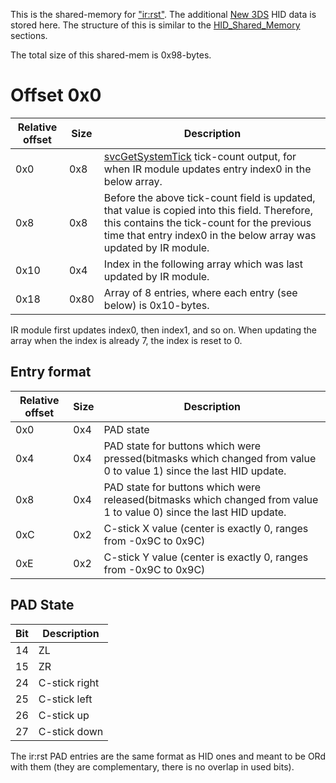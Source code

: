 This is the shared-memory for ["ir:rst"](IR_Services "wikilink"). The
additional [New 3DS](New_3DS "wikilink") HID data is stored here. The
structure of this is similar to the
[HID_Shared_Memory](HID_Shared_Memory "wikilink") sections.

The total size of this shared-mem is 0x98-bytes.

# Offset 0x0

| Relative offset | Size | Description                                                                                                                                                                                                      |
|-----------------|------|------------------------------------------------------------------------------------------------------------------------------------------------------------------------------------------------------------------|
| 0x0             | 0x8  | [svcGetSystemTick](SVC "wikilink") tick-count output, for when IR module updates entry index0 in the below array.                                                                                                |
| 0x8             | 0x8  | Before the above tick-count field is updated, that value is copied into this field. Therefore, this contains the tick-count for the previous time that entry index0 in the below array was updated by IR module. |
| 0x10            | 0x4  | Index in the following array which was last updated by IR module.                                                                                                                                                |
| 0x18            | 0x80 | Array of 8 entries, where each entry (see below) is 0x10-bytes.                                                                                                                                                  |

IR module first updates index0, then index1, and so on. When updating
the array when the index is already 7, the index is reset to 0.

## Entry format

| Relative offset | Size | Description                                                                                                          |
|-----------------|------|----------------------------------------------------------------------------------------------------------------------|
| 0x0             | 0x4  | PAD state                                                                                                            |
| 0x4             | 0x4  | PAD state for buttons which were pressed(bitmasks which changed from value 0 to value 1) since the last HID update.  |
| 0x8             | 0x4  | PAD state for buttons which were released(bitmasks which changed from value 1 to value 0) since the last HID update. |
| 0xC             | 0x2  | C-stick X value (center is exactly 0, ranges from -0x9C to 0x9C)                                                     |
| 0xE             | 0x2  | C-stick Y value (center is exactly 0, ranges from -0x9C to 0x9C)                                                     |

## PAD State

| Bit | Description   |
|-----|---------------|
| 14  | ZL            |
| 15  | ZR            |
| 24  | C-stick right |
| 25  | C-stick left  |
| 26  | C-stick up    |
| 27  | C-stick down  |

The ir:rst PAD entries are the same format as HID ones and meant to be
ORd with them (they are complementary, there is no overlap in used
bits).